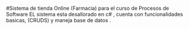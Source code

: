 #Sistema de tienda Online (Farmacia) para el curso de Procesos de Software
EL sistema esta desallorado en c# , cuenta con funcionalidades basicas, (CRUDS) y maneja base de datos .
